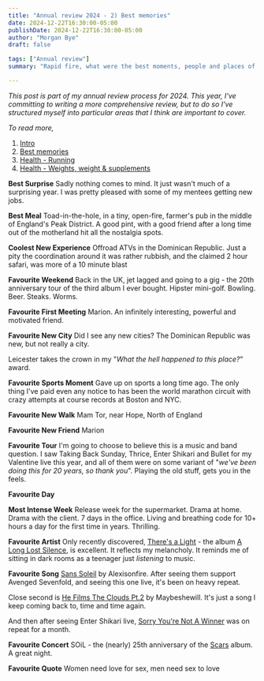 ```yaml
---
title: "Annual review 2024 - 2) Best memories"
date: 2024-12-22T16:30:00-05:00
publishDate: 2024-12-22T16:30:00-05:00
author: "Morgan Bye"
draft: false

tags: ["Annual review"]
summary: "Rapid fire, what were the best moments, people and places of the year?"

---
```


_This post is part of my annual review process for 2024. This year, I've committing to writing a more comprehensive review, but to do so I've structured myself into particular areas that I think are important to cover._

_To read more,_

1. [Intro](https://morganbye.com/posts/20250101_1/)
2. [Best memories](https://morganbye.com/posts/20250101_2/)
3. [Health - Running](https://morganbye.com/posts/20250101_3/)
4. [Health - Weights, weight & supplements](https://morganbye.com/posts/20250101_4/)

**Best Surprise**
Sadly nothing comes to mind. It just wasn't much of a surprising year. I was pretty pleased with some of my mentees getting new jobs.

**Best Meal**
Toad-in-the-hole, in a tiny, open-fire, farmer's pub in the middle of England's Peak District. A good pint, with a good friend after a long time out of the motherland hit all the nostalgia spots.

**Coolest New Experience**
Offroad ATVs in the Dominican Republic. Just a pity the coordination around it was rather rubbish, and the claimed 2 hour safari, was more of a 10 minute blast

**Favourite Weekend**
Back in the UK, jet lagged and going to a gig - the 20th anniversary tour of the third album I ever bought. Hipster mini-golf. Bowling. Beer. Steaks. Worms.

**Favourite First Meeting**
Marion. An infinitely interesting, powerful and motivated friend.

**Favourite New City**
Did I see any new cities? The Dominican Republic was new, but not really a city.

Leicester takes the crown in my "_What the hell happened to this place?_" award.

**Favourite Sports Moment**
Gave up on sports a long time ago. The only thing I've paid even any notice to has been the world marathon circuit with crazy attempts at course records at Boston and NYC.

**Favourite New Walk**
Mam Tor, near Hope, North of England

**Favourite New Friend**
Marion

**Favourite Tour**
I'm going to choose to believe this is a music and band question. I saw Taking Back Sunday, Thrice, Enter Shikari and Bullet for my Valentine live this year, and all of them were on some variant of "_we've been doing this for 20 years, so thank you_". Playing the old stuff, gets you in the feels.

**Favourite Day**

**Most Intense Week**
Release week for the supermarket. Drama at home. Drama with the client. 7 days in the office. Living and breathing code for 10+ hours a day for the first time in years. Thrilling.

**Favourite Artist**
Only recently discovered, [There's a Light](https://open.spotify.com/artist/38dVO903tRh8V1Eek6sabV?si=u8xkcb_JSxGfwca6aaZ0NQ) - the album [A Long Lost Silence](https://open.spotify.com/album/49VKcJU1siwrXQOwfcs9G9?si=FFOkSL3ORiq9TnXrNvgzfQ), is excellent. It reflects my melancholy. It reminds me of sitting in dark rooms as a teenager just _listening_ to music.

**Favourite Song**
[Sans Soleil](https://open.spotify.com/track/2HxHylSuO7W9hLL2t1Dk3s?si=bf9cc65fe05a4976) by Alexisonfire. After seeing them support Avenged Sevenfold, and seeing this one live, it's been on heavy repeat.

Close second is [He Films The Clouds Pt.2](https://open.spotify.com/track/07nYZZQT49i7yAIs3k3tOe?si=4df0f341d12d4626) by Maybeshewill. It's just a song I keep coming back to, time and time again.

And then after seeing Enter Shikari live, [Sorry You're Not A Winner](https://open.spotify.com/track/6PwxotrB99xgatKVzibmkz?si=ddfb6921facc4e69) was on repeat for a month.

**Favourite Concert**
SOiL - the (nearly) 25th anniversary of the [Scars](https://open.spotify.com/album/2h9pGOK3WpnKM6sJjILl5E?si=fJi1iwZ8Tzu_MtQuVRpgmw) album. A great night.

**Favourite Quote**
Women need love for sex, men need sex to love
